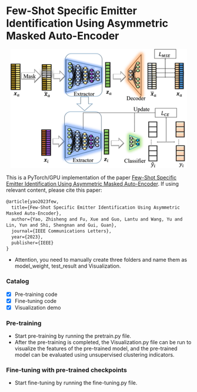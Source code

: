 # Few-Shot Specific Emitter Identification Using Asymmetric Masked Auto-Encoder

<p align="center">
  <img src="https://github.com/YZS666/A-Method-for-Solving-the-FS-SEI-Problem/blob/main/AMAE_FS_SEI.jpg?raw=true" width="480">
</p>

This is a PyTorch/GPU implementation of the paper [Few-Shot Specific Emitter Identification Using Asymmetric Masked Auto-Encoder](https://ieeexplore.ieee.org/document/10243409). If using relevant content, please cite this paper:
```
@article{yao2023few,
  title={Few-Shot Specific Emitter Identification Using Asymmetric Masked Auto-Encoder},
  author={Yao, Zhisheng and Fu, Xue and Guo, Lantu and Wang, Yu and Lin, Yun and Shi, Shengnan and Gui, Guan},
  journal={IEEE Communications Letters},
  year={2023},
  publisher={IEEE}
}
```

* Attention, you need to manually create three folders and name them as model_weight, test_result and Visualization.

### Catalog

- [x] Pre-training code
- [x] Fine-tuning code
- [x] Visualization demo

### Pre-training
* Start pre-training by running the pretrain.py file.
* After the pre-training is completed, the Visualization.py file can be run to visualize the features of the pre-trained model, and the pre-trained model can be evaluated using unsupervised clustering indicators.

### Fine-tuning with pre-trained checkpoints
* Start fine-tuning by running the fine-tuning.py file.
